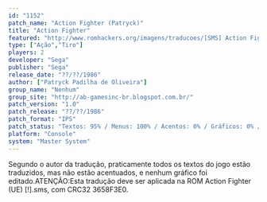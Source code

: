 ```yaml
---
id: "1152"
patch_name: "Action Fighter (Patryck)"
title: "Action Fighter"
featured: "http://www.romhackers.org/imagens/traducoes/[SMS] Action Fighter - Patryck - 1.png"
type: ["Ação","Tiro"]
players: 2
developer: "Sega"
publisher: "Sega"
release_date: "??/??/1986"
author: ["Patryck Padilha de Oliveira"]
group_name: "Nenhum"
group_site: "http://ab-gamesinc-br.blogspot.com.br/"
patch_version: "1.0"
patch_release: "??/??/1986"
patch_format: "IPS"
patch_status: "Textos: 95% / Menus: 100% / Acentos: 0% / Gráficos: 0% / Geral: 90%"
platform: "Console"
system: "Master System"
---
```


Segundo o autor da tradução, praticamente todos os textos do jogo estão traduzidos, mas não estão acentuados, e nenhum gráfico foi editado.ATENÇÃO:Esta tradução deve ser aplicada na ROM Action Fighter (UE) [!].sms, com CRC32 3658F3E0.